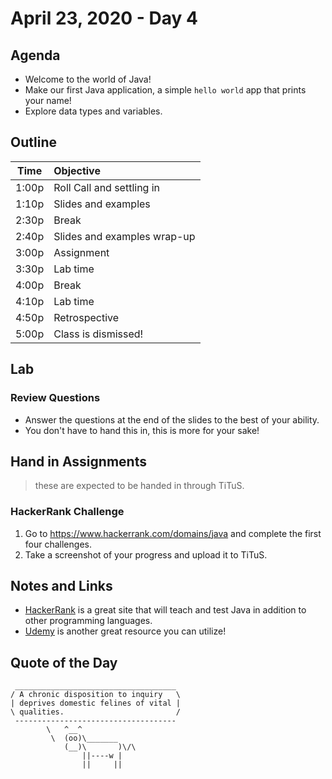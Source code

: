 # April 23, 2020 - Day 4

## Agenda

- Welcome to the world of Java! 
- Make our first Java application, a simple `hello world` app that prints your name! 
- Explore data types and variables. 


## Outline

| Time   | Objective                        |
| -------|:---------------------------------|
| 1:00p  | Roll Call and settling in        |
| 1:10p  | Slides and examples              |
| 2:30p  | Break                            |
| 2:40p  | Slides and examples wrap-up      |
| 3:00p  | Assignment                       |
| 3:30p  | Lab time                         |
| 4:00p  | Break                            |
| 4:10p  | Lab time                         |
| 4:50p  | Retrospective                    |
| 5:00p  | Class is dismissed!              |


## Lab

### Review Questions 

- Answer the questions at the end of the slides to the best of your ability.
- You don't have to hand this in, this is more for your sake! 


## Hand in Assignments
>these are expected to be handed in through TiTuS.

### HackerRank Challenge

1. Go to https://www.hackerrank.com/domains/java and complete the first four challenges. 
2. Take a screenshot of your progress and upload it to TiTuS. 


## Notes and Links

- [HackerRank](https://www.hackerrank.com/domains/java) is a great site that will teach and test Java in addition to other programming languages.  
- [Udemy](https://www.udemy.com/course/java-tutorial/) is another great resource you can utilize! 




## Quote of the Day 

```
 ____________________________________
/ A chronic disposition to inquiry   \
| deprives domestic felines of vital |
\ qualities.                         /
 ------------------------------------
        \   ^__^
         \  (oo)\_______
            (__)\       )\/\
                ||----w |
                ||     ||

```